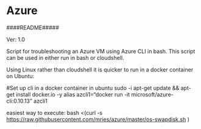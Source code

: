 # Azure 


####README#####

Ver: 1.0

Script for troubleshooting an Azure VM using Azure CLI in bash. This script can be used in either run in bash or cloudshell.

Using Linux rather than cloudshell it is quicker to run in a docker container on Ubuntu:


#Set up cli in a docker container in ubuntu
sudo -i
apt-get update && apt-get install docker.io -y
alias azcli1=“docker run -it microsoft/azure-cli:0.10.13”
azcli1

easiest way to execute:
 bash <(curl -s  https://raw.githubusercontent.com/mries/azure/master/os-swapdisk.sh )
